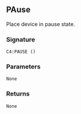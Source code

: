 ## PAuse

Place device in pause state.


###  Signature

`C4:PAUSE ()`


### Parameters

`None`


### Returns

`None`